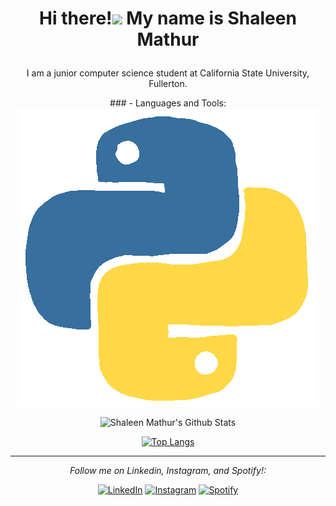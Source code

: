 # <p align="center">Hi there!<img src="https://raw.githubusercontent.com/MartinHeinz/MartinHeinz/master/wave.gif" width="30px"> My name is Shaleen Mathur</p>


<p align = "center">  I am a junior computer science student at California State University, Fullerton.
 
 <!--<p align = "center"> I have experience in Python, C++, Java, and many more languages and technologies! -->

<br /> 

<p align = "center"> 
### - Languages and Tools:

 
<img src="https://raw.githubusercontent.com/shaleen23/shaleen23/master/gifs/python.gif" alt="python" style="vertical-align:top; margin:1px">    


<!--
**shaleen23/shaleen23** is a ✨ _special_ ✨ repository because its `README.md` (this file) appears on your GitHub profile.

Here are some ideas to get you started:

- 🔭 I’m currently working on ...
- 🌱 I’m currently learning ...
- 👯 I’m looking to collaborate on ...
- 🤔 I’m looking for help with ...
- 💬 Ask me about ...
- 📫 How to reach me: ...
- 😄 Pronouns: ...
- ⚡ Fun fact: ...
-->


<div align="center" width="50">


</div>

<div align="center">




<img align="center" src="https://github-readme-stats.vercel.app/api?username=shaleen23&include_all_commits=true&count_private=true&show_icons=true&line_height=20&title_color=F5FF1A&icon_color=F5FF1A&text_color=F5FF1A&bg_color=0,000000,AF0000" alt="Shaleen Mathur's Github Stats">

<br>
 
 
[![Top Langs](https://github-readme-stats.vercel.app/api/top-langs/?username=shaleen23&layout=compact&langs_count=8)](https://github.com/anuraghazra/github-readme-stats)
  
---

<i>Follow me on Linkedin, Instagram, and Spotify!:</i><br>

<a href="https://www.linkedin.com/in/shaleen-mathur26" target="_blank"><img src="https://img.shields.io/badge/LinkedIn-%230077B5.svg?&style=flat-square&logo=linkedin&logoColor=white" alt="LinkedIn"></a>
<a href="https://www.instagram.com/shaleen_26" target="_blank"><img src="https://img.shields.io/badge/Instagram-%23E4405F.svg?&style=flat-square&logo=instagram&logoColor=white" alt="Instagram"></a>
<a href="https://open.spotify.com/user/shaleen26" target="_blank"><img src="https://img.shields.io/badge/Spotify-%231ED760.svg?&style=flat-square&logo=spotify&logoColor=white" alt="Spotify"></a>


</div>
